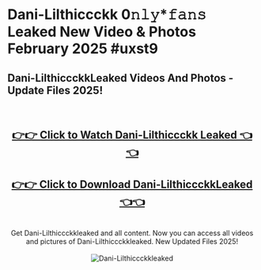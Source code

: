 # Dani-Lilthiccckk 0𝚗𝚕𝚢*𝚏𝚊𝚗𝚜 Leaked New Video & Photos February 2025 #uxst9

<h2>Dani-LilthiccckkLeaked Videos And Photos - Update Files 2025!</h2>
<br>
<div align="center">
<h2><a href="https://mediaupload.pro?title=Dani-Lilthiccckk&ref=11F" rel="nofollow">👉👉 Click to Watch Dani-Lilthiccckk Leaked 👈👈</a></h2>
<h2><a href="https://mediaupload.pro?title=Dani-Lilthiccckk&ref=11F" rel="nofollow">👉👉 Click to Download Dani-LilthiccckkLeaked 👈👈</a></h2>
<br>
Get Dani-Lilthiccckkleaked and all content. Now you can access all videos and pictures of Dani-Lilthiccckkleaked. New Updated Files 2025!
<br>
<br>
<a href="https://mediaupload.pro?title=Dani-Lilthiccckk&ref=11F" rel="nofollow" data-target="animated-image.originalLink"><img src="https://i.ibb.co/Gkj2r4b/banner.png" alt="Dani-Lilthiccckkleaked" style="max-width: 100%; display: inline-block;" data-target="animated-image.originalImage"></a>
</div>
<br>

